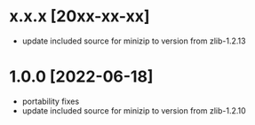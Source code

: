 # x.x.x [20xx-xx-xx]

* update included source for minizip to version from zlib-1.2.13

# 1.0.0 [2022-06-18]

* portability fixes
* update included source for minizip to version from zlib-1.2.10
